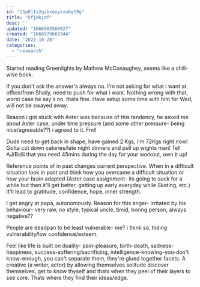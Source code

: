 ```yaml
---
id: "25p8j1s2qibxeuykzu6yt9g"
title: "kfjdkjdf"
desc: ''
updated: "1666983560827"
created: "1666979669344"
date: "2022-10-28"
categories: 
  - "research"
---
```



Started reading Greenlights by Mathew McConaughey, seems like a chill-wise book. 

If you don't ask the answer's always no. I'm not asking for what i want at office/from Shaily, need to push for what i want. Nothing wrong with that, worst case he say's no, thats fine. Have setup some time with him for Wed, will not be swayed away.

Reason i got stuck with Aster was because of this tendency, he asked me about Aster case, under time pressure (and some other pressure- being nice/agreeable??) i agreed to it. Fml!

Dude need to get back in shape, have gained 2 Kgs, i'm 72Kgs right now! Gotta cut down calories/late night dinners and pull up wights man!
Tell AJ/Balli that you need 45mins during the day for your workout, own it up!

Reference points of in past changes current perspective. When in a difficult situation look in past and think how you overcame a difficult situation or how your brain adapted (Aster case assignment- its going to suck for a while but then it'll get better, getting up early everyday while Skating, etc.)
It'll lead to gratitude, confidence, hope, inner strength. 

I get angry at papa, autonomously. Reason for this anger- irritated by his behaviour- very raw, no style, typical uncle, timid, boring person, always negative??


People are deadpan to be least vulnerable- me? i think so, hiding vulnerability/low confidence/esteem.



Feel like life is built on duality- pain-pleasure, birth-death, sadness-happiness, success-suffering/sacrificing, intelligence-knowing-you-don't know-enough, you can't separate them, they're glued together facets. A creative (a writer, actor) by allowing themselves solitude discover themselves, get to know thyself and thats when they peel of their layers to see core. Thats where they find their ideas/edge.